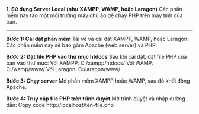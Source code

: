**1. Sử dụng Server Local (như XAMPP, WAMP, hoặc Laragon)**
Các phần mềm này tạo một môi trường máy chủ ảo để chạy PHP trên máy tính của bạn.
__________________________________________________________________________________
**Bước 1: Cài đặt phần mềm**
Tải về và cài đặt XAMPP, WAMP, hoặc Laragon.
Các phần mềm này sẽ bao gồm Apache (web server) và PHP.

**Bước 2: Đặt file PHP vào thư mục htdocs**
Sau khi cài đặt, đặt file PHP của bạn vào thư mục:
Với XAMPP: C:/xampp/htdocs/
Với WAMP: C:/wamp/www/
Với Laragon: C:/laragon/www/

**Bước 3: Chạy server**
Mở phần mềm XAMPP hoặc WAMP, sau đó khởi động Apache.

**Bước 4: Truy cập file PHP trên trình duyệt**
Mở trình duyệt và nhập đường dẫn:
Copy code
http://localhost/tên-file.php
